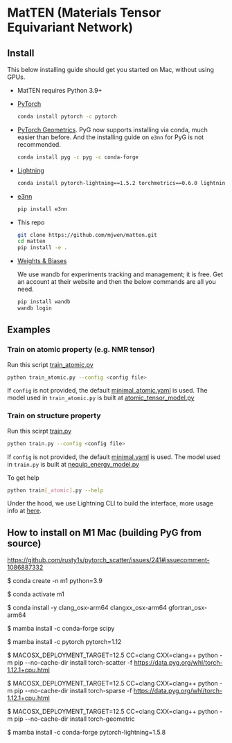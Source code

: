 # MatTEN (Materials Tensor Equivariant Network)

## Install

This below installing guide should get you started on Mac, without using GPUs.

- MatTEN requires Python 3.9+

- [PyTorch](https://pytorch.org)

  ```bash
  conda install pytorch -c pytorch
  ```

- [PyTorch Geometrics](https://pytorch-geometric.readthedocs.io). PyG now
  supports installing via conda, much easier than before. And the installing guide on
  `e3nn` for PyG is not recommended.

  ```bash
  conda install pyg -c pyg -c conda-forge
  ```

- [Lightning](https://www.pytorchlightning.ai/)

  ```bash
  conda install pytorch-lightning==1.5.2 torchmetrics==0.6.0 lightning-bolts -c conda-forge
  ```

- [e3nn](https://docs.e3nn.org/en/stable/guide/installation.html)

  ```bash
  pip install e3nn
  ```

- This repo

  ```bash
  git clone https://github.com/mjwen/matten.git
  cd matten
  pip install -e .
  ```

- [Weights & Biases](https://docs.wandb.ai/quickstart)

  We use wandb for experiments tracking and management; it is free. Get an account at
  their website and then the below commands are all you need.

  ```bash
  pip install wandb
  wandb login
  ```

## Examples

### Train on atomic property (e.g. NMR tensor)

Run this script [train_atomic.py](./scripts/train_atomic.py)

```bash
python train_atomic.py --config <config file>
```

If `config` is not provided, the default [minimal_atomic.yaml](./scripts/configs/minimal_atomic.yaml)
is used.
The model used in `train_atomic.py` is built at [atomic_tensor_model.py](./matten/model_factory/atomic_tensor_model.py)

### Train on structure property

Run this scirpt [train.py](./scripts/train.py)

```bash
python train.py --config <config file>
```

If `config` is not provided, the default [minimal.yaml](./scripts/configs/minimal.yaml)
is used.
The model used in `train.py` is built at [nequip_energy_model.py](./matten/model_factory/nequip_energy_model.py)

To get help

```bash
python train[_atomic].py --help
```

Under the hood, we use Lightning CLI to build the interface, more usage info at
[here](https://pytorch-lightning.readthedocs.io/en/stable/common/lightning_cli.html).

## How to install on M1 Mac (building PyG from source)

https://github.com/rusty1s/pytorch_scatter/issues/241#issuecomment-1086887332

$ conda create -n m1 python=3.9

$ conda activate m1

$ conda install -y clang_osx-arm64 clangxx_osx-arm64 gfortran_osx-arm64

$ mamba install -c conda-forge scipy

$ mamba install -c pytorch pytorch=1.12

$ MACOSX_DEPLOYMENT_TARGET=12.5 CC=clang CXX=clang++ python -m pip --no-cache-dir install torch-scatter -f https://data.pyg.org/whl/torch-1.12.1+cpu.html

$ MACOSX_DEPLOYMENT_TARGET=12.5 CC=clang CXX=clang++ python -m pip --no-cache-dir install torch-sparse -f https://data.pyg.org/whl/torch-1.12.1+cpu.html

$ MACOSX_DEPLOYMENT_TARGET=12.5 CC=clang CXX=clang++ python -m pip --no-cache-dir install torch-geometric

$ mamba install -c conda-forge pytorch-lightning=1.5.8
